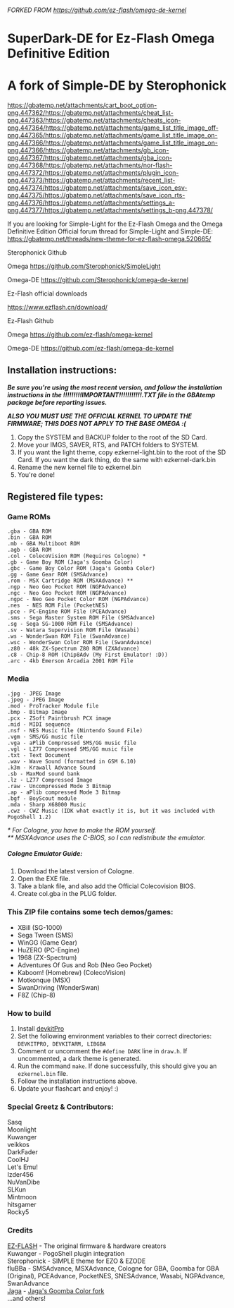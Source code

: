 ###### FORKED FROM https://github.com/ez-flash/omega-de-kernel

# SuperDark-DE for Ez-Flash Omega Definitive Edition
# A fork of Simple-DE by Sterophonick
https://gbatemp.net/attachments/cart_boot_option-png.447362/https://gbatemp.net/attachments/cheat_list-png.447363/https://gbatemp.net/attachments/cheats_icon-png.447364/https://gbatemp.net/attachments/game_list_title_image_off-png.447365/https://gbatemp.net/attachments/game_list_title_image_on-png.447366/https://gbatemp.net/attachments/game_list_title_image_on-png.447366/https://gbatemp.net/attachments/gb_icon-png.447367/https://gbatemp.net/attachments/gba_icon-png.447368/https://gbatemp.net/attachments/nor-flash-png.447372/https://gbatemp.net/attachments/plugin_icon-png.447373/https://gbatemp.net/attachments/recent_list-png.447374/https://gbatemp.net/attachments/save_icon_esv-png.447375/https://gbatemp.net/attachments/save_icon_rts-png.447376/https://gbatemp.net/attachments/settings_a-png.447377/https://gbatemp.net/attachments/settings_b-png.447378/


If you are looking for Simple-Light for the Ez-Flash Omega and the Omega Definitive Edition
Official forum thread for Simple-Light and Simple-DE:
https://gbatemp.net/threads/new-theme-for-ez-flash-omega.520665/

Sterophonick Github

Omega 
https://github.com/Sterophonick/SimpleLight

Omega-DE
https://github.com/Sterophonick/omega-de-kernel

Ez-Flash official downloads

https://www.ezflash.cn/download/

Ez-Flash Github

Omega
https://github.com/ez-flash/omega-kernel

Omega-DE
https://github.com/ez-flash/omega-de-kernel




## Installation instructions:

_**Be sure you're using the most recent version, and follow the installation instructions in the !!!!!!!!!IMPORTANT!!!!!!!!!!!.TXT file in the GBAtemp package before reporting issues.**_

_**ALSO YOU MUST USE THE OFFICIAL KERNEL TO UPDATE THE FIRMWARE; THIS DOES NOT APPLY TO THE BASE OMEGA :(**_

1. Copy the SYSTEM and BACKUP folder to the root of the SD Card.
2. Move your IMGS, SAVER, RTS, and PATCH folders to SYSTEM.
3. If you want the light theme, copy ezkernel-light.bin to the root of the SD Card. If you want the dark thing, do the same with ezkernel-dark.bin
4. Rename the new kernel file to ezkernel.bin
5. You're done!

## Registered file types:
### Game ROMs
    .gba - GBA ROM
    .bin - GBA ROM
    .mb - GBA Multiboot ROM
    .agb - GBA ROM
    .col - ColecoVision ROM (Requires Cologne) *
    .gb - Game Boy ROM (Jaga's Goomba Color)
    .gbc - Game Boy Color ROM (Jaga's Goomba Color)
    .gg - Game Gear ROM (SMSAdvance)
    .rom - MSX Cartridge ROM (MSXAdvance) **
    .ngp - Neo Geo Pocket ROM (NGPAdvance)
    .ngc - Neo Geo Pocket ROM (NGPAdvance)
    .ngpc - Neo Geo Pocket Color ROM (NGPAdvance)
    .nes  - NES ROM File (PocketNES)
    .pce - PC-Engine ROM File (PCEAdvance)
    .sms - Sega Master System ROM File (SMSAdvance)
    .sg - Sega SG-1000 ROM File (SMSAdvance)
    .sv - Watara Supervision ROM File (Wasabi)
    .ws - WonderSwan ROM File (SwanAdvance)
    .wsc - WonderSwan Color ROM File (SwanAdvance)
    .z80 - 48k ZX-Spectrum Z80 ROM (ZXAdvance)
    .c8 - Chip-8 ROM (Chip8Adv (My First Emulator! :D))
    .arc - 4kb Emerson Arcadia 2001 ROM File

### Media
    .jpg - JPEG Image
    .jpeg - JPEG Image
    .mod - ProTracker Module file
    .bmp - Bitmap Image
    .pcx - ZSoft Paintbrush PCX image
    .mid - MIDI sequence
    .nsf - NES Music file (Nintendo Sound File)
    .vgm - SMS/GG music file
    .vga - aPlib Compressed SMS/GG music file
    .vgl - LZ77 Compressed SMS/GG music file
    .txt - Text Document
    .wav - Wave Sound (formatted in GSM 6.10)
    .k3m - Krawall Advance Sound
    .sb - MaxMod sound bank
    .lz - LZ77 Compressed Image
    .raw - Uncompressed Mode 3 Bitmap
    .ap - aPlib compressed Mode 3 Bitmap
    .bgf - BoyScout module
    .mda - Sharp X68000 Music
    .cwz - CWZ Music (IDK what exactly it is, but it was included with PogoShell 1.2)

*\* For Cologne, you have to make the ROM yourself.*\
*\*\* MSXAdvance uses the C-BIOS, so I can redistribute the emulator.*

##### Cologne Emulator Guide:
1. Download the latest version of Cologne.
2. Open the EXE file.
3. Take a blank file, and also add the Official Colecovision BIOS.
4. Create col.gba in the PLUG folder.

### This ZIP file contains some tech demos/games:
* XBill (SG-1000)
* Sega Tween (SMS)
* WinGG (Game Gear)
* HuZERO (PC-Engine)
* 1968 (ZX-Spectrum)
* Adventures Of Gus and Rob (Neo Geo Pocket)
* Kaboom! (Homebrew) (ColecoVision)
* Motkonque (MSX)
* SwanDriving (WonderSwan)
* F8Z (Chip-8)

### How to build 
1. Install [devkitPro](https://devkitpro.org/)
2. Set the following environment variables to their correct directories: `DEVKITPRO, DEVKITARM, LIBGBA`
3. Comment or uncomment the `#define DARK` line in `draw.h`. If uncommented, a dark theme is generated.
4. Run the command `make`. If done successfully, this should give you an `ezkernel.bin` file.
5. Follow the installation instructions above.
4. Update your flashcart and enjoy! :)

### Special Greetz & Contributors:
Sasq\
Moonlight\
Kuwanger\
veikkos\
DarkFader\
CoolHJ\
Let's Emu!\
Izder456\
NuVanDibe\
SLKun\
Mintmoon\
hitsgamer\
Rocky5

### Credits
[EZ-FLASH](https://www.ezflash.cn/) - The original firmware & hardware creators\
Kuwanger - PogoShell plugin integration\
Sterophonick - SIMPLE theme for EZO & EZODE\
fluBBa - SMSAdvance, MSXAdvance, Cologne for GBA, Goomba for GBA (Original), PCEAdvance, PocketNES, SNESAdvance, Wasabi, NGPAdvance, SwanAdvance\
[Jaga](https://github.com/EvilJagaGenius) - [Jaga's Goomba Color fork](https://github.com/EvilJagaGenius/jagoombacolor)\
...and others!
